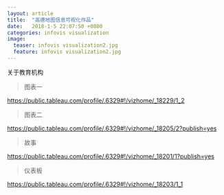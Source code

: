 ```yaml
---
layout: article
title:  "高德地图信息可视化作品"
date:   2018-1-5 22:07:50 +0800
categories: infovis visualization
image:
  teaser: infovis visualization2.jpg
  feature: infovis visualization2.jpg
---
```

关于教育机构




> 图表一

https://public.tableau.com/profile/.6329#!/vizhome/_18229/1_2

> 图表二

https://public.tableau.com/profile/.6329#!/vizhome/_18205/2?publish=yes
> 故事

https://public.tableau.com/profile/.6329#!/vizhome/_18201/1?publish=yes

> 仪表板

https://public.tableau.com/profile/.6329#!/vizhome/_18203/1_1
